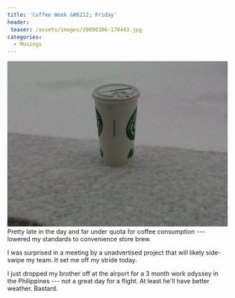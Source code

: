 ```yaml
---
title: 'Coffee Week &#8212; Friday'
header:
 teaser: /assets/images/20090306-170443.jpg
categories:
  - Musings
---
```

<img src="/assets/images/20090306-170443.jpg">Pretty late in the day and far under quota for coffee consumption --- lowered my standards to convenience store brew.

I was surprised in a meeting by a unadvertised project that will likely side-swipe my team. It set me off my stride today.

I just dropped my brother off at the airport for a 3 month work odyssey in the Philippines --- not a great day for a flight. At least he'll have better weather. Bastard.